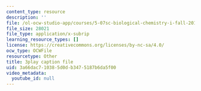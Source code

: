 ```yaml
---
content_type: resource
description: ''
file: /ol-ocw-studio-app/courses/5-07sc-biological-chemistry-i-fall-2013/3a66dac710385d0db3475187b6da5f00_qmqiF0YJ4LM.vtt
file_size: 28021
file_type: application/x-subrip
learning_resource_types: []
license: https://creativecommons.org/licenses/by-nc-sa/4.0/
ocw_type: OCWFile
resourcetype: Other
title: 3play caption file
uid: 3a66dac7-1038-5d0d-b347-5187b6da5f00
video_metadata:
  youtube_id: null
---
```

